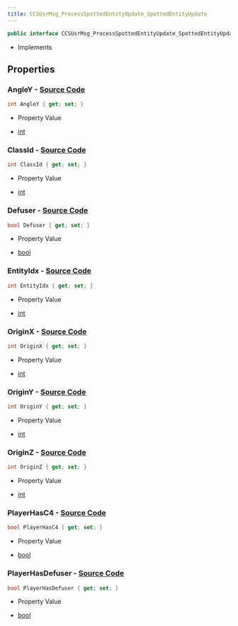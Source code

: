 ```yaml
---
title: CCSUsrMsg_ProcessSpottedEntityUpdate_SpottedEntityUpdate
---
```


```csharp
public interface CCSUsrMsg_ProcessSpottedEntityUpdate_SpottedEntityUpdate : ITypedProtobuf<CCSUsrMsg_ProcessSpottedEntityUpdate_SpottedEntityUpdate>, INativeHandle
```

- Implements

## Properties

### **AngleY** - [Source Code](https://github.com/swiftly-solution/swiftlys2/blob/main/managed/src/SwiftlyS2.Generated/Protobufs/Interfaces/CCSUsrMsg_ProcessSpottedEntityUpdate_SpottedEntityUpdate.cs#L28)

```csharp
int AngleY { get; set; }
```

- Property Value

- [int](https://learn.microsoft.com/dotnet/api/system.int32)

### **ClassId** - [Source Code](https://github.com/swiftly-solution/swiftlys2/blob/main/managed/src/SwiftlyS2.Generated/Protobufs/Interfaces/CCSUsrMsg_ProcessSpottedEntityUpdate_SpottedEntityUpdate.cs#L16)

```csharp
int ClassId { get; set; }
```

- Property Value

- [int](https://learn.microsoft.com/dotnet/api/system.int32)

### **Defuser** - [Source Code](https://github.com/swiftly-solution/swiftlys2/blob/main/managed/src/SwiftlyS2.Generated/Protobufs/Interfaces/CCSUsrMsg_ProcessSpottedEntityUpdate_SpottedEntityUpdate.cs#L31)

```csharp
bool Defuser { get; set; }
```

- Property Value

- [bool](https://learn.microsoft.com/dotnet/api/system.boolean)

### **EntityIdx** - [Source Code](https://github.com/swiftly-solution/swiftlys2/blob/main/managed/src/SwiftlyS2.Generated/Protobufs/Interfaces/CCSUsrMsg_ProcessSpottedEntityUpdate_SpottedEntityUpdate.cs#L13)

```csharp
int EntityIdx { get; set; }
```

- Property Value

- [int](https://learn.microsoft.com/dotnet/api/system.int32)

### **OriginX** - [Source Code](https://github.com/swiftly-solution/swiftlys2/blob/main/managed/src/SwiftlyS2.Generated/Protobufs/Interfaces/CCSUsrMsg_ProcessSpottedEntityUpdate_SpottedEntityUpdate.cs#L19)

```csharp
int OriginX { get; set; }
```

- Property Value

- [int](https://learn.microsoft.com/dotnet/api/system.int32)

### **OriginY** - [Source Code](https://github.com/swiftly-solution/swiftlys2/blob/main/managed/src/SwiftlyS2.Generated/Protobufs/Interfaces/CCSUsrMsg_ProcessSpottedEntityUpdate_SpottedEntityUpdate.cs#L22)

```csharp
int OriginY { get; set; }
```

- Property Value

- [int](https://learn.microsoft.com/dotnet/api/system.int32)

### **OriginZ** - [Source Code](https://github.com/swiftly-solution/swiftlys2/blob/main/managed/src/SwiftlyS2.Generated/Protobufs/Interfaces/CCSUsrMsg_ProcessSpottedEntityUpdate_SpottedEntityUpdate.cs#L25)

```csharp
int OriginZ { get; set; }
```

- Property Value

- [int](https://learn.microsoft.com/dotnet/api/system.int32)

### **PlayerHasC4** - [Source Code](https://github.com/swiftly-solution/swiftlys2/blob/main/managed/src/SwiftlyS2.Generated/Protobufs/Interfaces/CCSUsrMsg_ProcessSpottedEntityUpdate_SpottedEntityUpdate.cs#L37)

```csharp
bool PlayerHasC4 { get; set; }
```

- Property Value

- [bool](https://learn.microsoft.com/dotnet/api/system.boolean)

### **PlayerHasDefuser** - [Source Code](https://github.com/swiftly-solution/swiftlys2/blob/main/managed/src/SwiftlyS2.Generated/Protobufs/Interfaces/CCSUsrMsg_ProcessSpottedEntityUpdate_SpottedEntityUpdate.cs#L34)

```csharp
bool PlayerHasDefuser { get; set; }
```

- Property Value

- [bool](https://learn.microsoft.com/dotnet/api/system.boolean)

